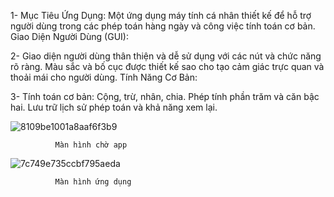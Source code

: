 1- Mục Tiêu Ứng Dụng:
Một ứng dụng máy tính cá nhân thiết kế để hỗ trợ người dùng trong các phép toán hàng ngày và công việc tính toán cơ bản.
Giao Diện Người Dùng (GUI):

2- Giao diện người dùng thân thiện và dễ sử dụng với các nút và chức năng rõ ràng.
Màu sắc và bố cục được thiết kế sao cho tạo cảm giác trực quan và thoải mái cho người dùng.
Tính Năng Cơ Bản:

3- Tính toán cơ bản: Cộng, trừ, nhân, chia.
Phép tính phần trăm và căn bậc hai.
Lưu trữ lịch sử phép toán và khả năng xem lại.

![8109be1001a8aaf6f3b9](https://github.com/Buiduyanh20/Calculator/assets/113623522/470b5ff6-6364-4da2-addb-5dc5aa36108c)
             
              Màn hình chờ app

![7c749e735ccbf795aeda](https://github.com/Buiduyanh20/Calculator/assets/113623522/38a49e79-621d-4935-adfe-c8405567b472)

              Màn hình ứng dụng
